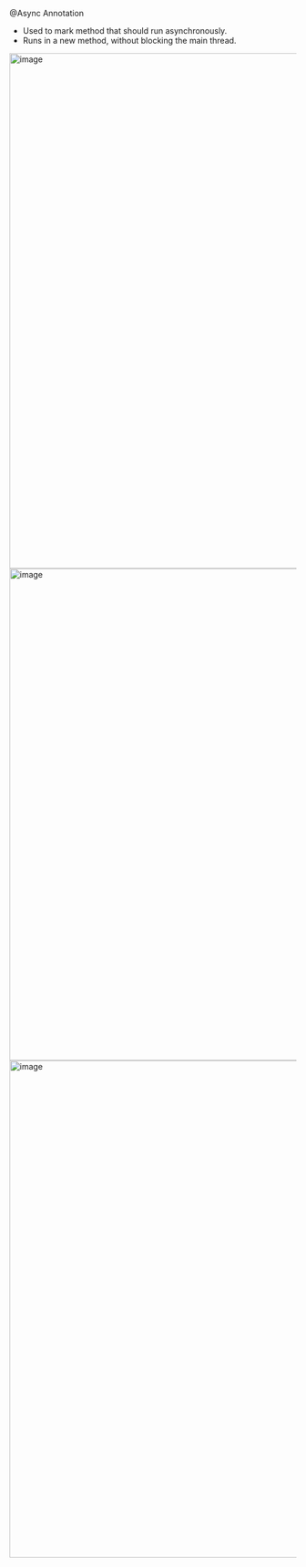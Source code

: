@Async Annotation
  - Used to mark method that should run asynchronously.
  - Runs in a new method, without blocking the main thread.

<img width="905" alt="image" src="https://github.com/user-attachments/assets/8e39c15b-7fcd-4c4e-92b4-52999d6f8c2e">

<img width="864" alt="image" src="https://github.com/user-attachments/assets/9e947b98-2840-4609-b2b2-26101e70abc8">

<img width="873" alt="image" src="https://github.com/user-attachments/assets/166c31ec-a7ba-4bc5-a6bf-054c5e713fde">

